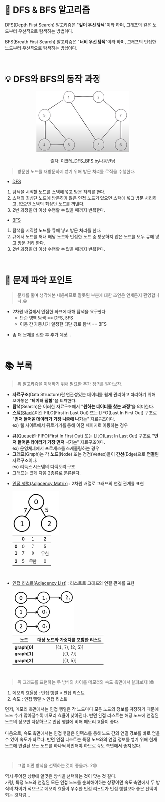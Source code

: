 # 🔎 DFS & BFS 알고리즘

DFS(Depth First Search) 알고리즘은 "**깊이 우선 탐색**"이라 하며, 그래프의 깊은 노드부터 우선적으로 탐색하는 방법이다.<br>

BFS(Breath First Search) 알고리즘은 "**너비 우선 탐색**"이라 하며, 그래프의 인접한 노드부터 우선적으로 탐색하는 방법이다.

<br>

# 💡 DFS와 BFS의 동작 과정

<div align="center">
  <img class="graph_img" src="../img/graph.png" width="300px" height="200px">

출처: [이코테\_DFS_BFS by나동빈님](https://www.youtube.com/watch?v=PqzyFDUnbrY&list=PLRx0vPvlEmdBFBFOoK649FlEMouHISo8N&index=3)

</div>

> 방문한 노드를 재방문하지 않기 위해 방문 처리를 로직을 수행한다.

- [DFS](reference/dfs.py)

1. 탐색을 시작할 노드를 스택에 넣고 방문 처리를 한다.
2. 스택의 최상단 노드에 방문하지 않은 인접 노드가 있으면 스택에 넣고 방문 처리하고, 없으면 스택의 최상단 노드를 꺼낸다.
3. 2번 과정을 더 이상 수행할 수 없을 때까지 반복한다.

- [BFS](reference/bfs.py)

1. 탐색을 시작할 노드를 큐에 넣고 방문 처리를 한다.
2. 큐에서 노드를 꺼내 해당 노드와 인접한 노드 중 방문하지 않은 노드를 모두 큐에 넣고 방문 처리 한다.
3. 2번 과정을 더 이상 수행할 수 없을 때까지 반복한다.

<br>

# 📌 문제 파악 포인트

> 문제를 풀며 생각해본 내용이므로 잘못된 부분에 대한 조언은 언제든지 환영합니다.😀

- 2차원 배열에서 인접한 좌표에 대해 탐색을 요구한다<br>
  - 단순 영역 탐색 == DFS, BFS
  - 이동 간 가중치가 일정한 최단 경로 탐색 == BFS

* 좀 더 문제를 접한 후 추가 예정...

<br>

# 📚 부록

> 위 알고리즘을 이해하기 위해 필요한 추가 정의를 알아보자.<br>

- **자료구조**(Data Structure)란 연관성있는 데이터를 쉽게 관리하고 처리하기 위해 모아놓은 "**데이터 집합**"을 의미한다.<br>
- **탐색**(Search)은 이러한 자료구조에서 "**원하는 데이터를 찾는 과정**"을 의미한다.<br>
- [**스택**(Stack)](reference/stack.py)이란 FILO(First In Last Out) 또는 LIFO(Last In First Out) 구조로 "**먼저 들어온 데이터가 가장 나중에 나가는**" 자료구조이다.<br>
  ex) 웹 사이트에서 뒤로가기를 통해 이전 페이지로 이동하는 경우<br>

* [**큐**(Queue)](reference/queue.py)란 FIFO(First In First Out) 또는 LILO(Last In Last Out) 구조로 "**먼저 들어온 데이터가 가장 먼저 나가는**" 자료구조이다.<br>
  ex) 운영체제에서 프로세스를 스케줄링하는 경우<br>
* **그래프**(Graph)는 각 **노드**(Node) 또는 정점(Vertex)들이 **간선**(Edge)으로 **연결**된 자료구조이다.<br>
  ex) 리눅스 시스템의 디렉토리 구조
* 그래프는 크게 다음 2종류로 분류된다.<br>

- [인접 행렬(Adjacency Matrix)](reference/graph_matrix.py) : 2차원 배열로 그래프의 연결 관계를 표현

  <img src="../img/graph_matrix.png" width="150px" align="left">

  |       |  0  |  1   |  2   |
  | :---: | :-: | :--: | :--: |
  | **0** |  0  |  7   |  5   |
  | **1** |  7  |  0   | 무한 |
  | **2** |  5  | 무한 |  0   |

<br>

- [인접 리스트(Adjacency List)](reference/graph_list.py) : 리스트로 그래프의 연결 관계를 표현

  <img src="../img/graph_list.png" width="200px" align="left">

  |     노드     | 대상 노드와 가중치를 포함한 리스트 |
  | :----------: | :--------------------------------: |
  | **graph[0]** |          [(1, 7), (2, 5)]          |
  | **graph[1]** |              [(0, 7)]              |
  | **graph[2]** |              [(0, 5)]              |

<br>

> 위 그래프를 표현하는 두 방식의 차이를 메모리와 속도 측면에서 살펴보자!!😆<br>

1. 메모리 효율성 : 인접 행렬 < 인접 리스트<br>
2. 속도 : 인접 행렬 > 인접 리스트<br>

먼저, 메모리 측면에서는 인접 행렬은 각 노드마다 모든 노드의 정보를 저장하기 때문에 노드 수가 많아질수록 메모리 효율이 낮아진다. 반면 인접 리스트는 해당 노드에 연결된 노드의 정보만 저장하므로 인접 행렬에 비해 메모리 효율이 좋다.<br><br>
다음으로, 속도 측면에서는 인접 행렬은 인덱스를 통해 노드 간의 연결 정보를 바로 얻을 수 있어 속도가 빠르다. 반면 인접 리스트는 특정 노드와의 연결 정보를 얻기 위해 현재 노드에 연결된 모든 노드를 하나씩 확인해야 하므로 속도 측면에서 좋지 않다.

<br>

> 그럼 어떤 방식을 선택하는 것이 좋을까...?😅<br>

역시 주어진 상황에 알맞은 방식을 선택하는 것이 맞는 것 같다.<br>
가령, 특정 노드와 연결된 모든 인접 노드를 순회해야하는 상황이면 속도 측면에서 두 방식의 차이가 적으므로 메모리 효율이 우수한 인접 리스트가 인접 행렬보다 좋은 선택이 되는 것처럼...
